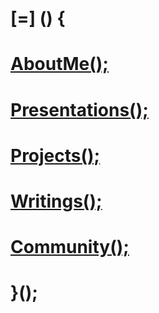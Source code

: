 # \[=\] () {
# [AboutMe();](about/me.html)
# [Presentations();](presentations/list.html)
# [Projects();](projects/list.html)
# [Writings();](blog/list.html)
# [Community();](community/list.html)
# }();
